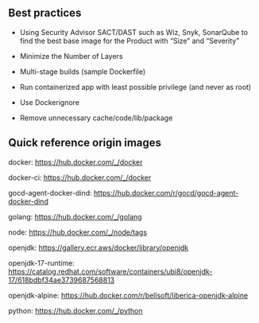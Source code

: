 ## Best practices
* Using Security Advisor SACT/DAST such as Wiz, Snyk, SonarQube to find the best base image for the Product with “Size” and “Severity”

* Minimize the Number of Layers

* Multi-stage builds (sample Dockerfile)

* Run containerized app with least possible privilege (and never as root)

* Use Dockerignore

* Remove unnecessary cache/code/lib/package

## Quick reference origin images
docker: https://hub.docker.com/_/docker

docker-ci: https://hub.docker.com/_/docker

gocd-agent-docker-dind: https://hub.docker.com/r/gocd/gocd-agent-docker-dind

golang: https://hub.docker.com/_/golang

node: https://hub.docker.com/_/node/tags

openjdk: https://gallery.ecr.aws/docker/library/openjdk

openjdk-17-runtime: https://catalog.redhat.com/software/containers/ubi8/openjdk-17/618bdbf34ae3739687568813

openjdk-alpine: https://hub.docker.com/r/bellsoft/liberica-openjdk-alpine

python: https://hub.docker.com/_/python

